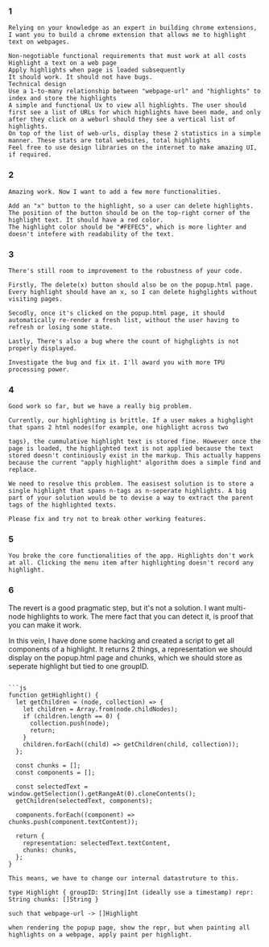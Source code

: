 ### 1

```
Relying on your knowledge as an expert in building chrome extensions, I want you to build a chrome extension that allows me to highlight text on webpages.

Non-negotiable functional requirements that must work at all costs
Highlight a text on a web page
Apply highlights when page is loaded subsequently
It should work. It should not have bugs.
Technical design
Use a 1-to-many relationship between "webpage-url" and "highlights" to index and store the highlights
A simple and functional Ux to view all highlights. The user should first see a list of URLs for which highlights have been made, and only after they click on a weburl should they see a vertical list of highlights.
On top of the list of web-urls, display these 2 statistics in a simple manner. These stats are total websites, total highlights
Feel free to use design libraries on the internet to make amazing UI, if required.
```

### 2

```
Amazing work. Now I want to add a few more functionalities.

Add an "x" button to the highlight, so a user can delete highlights. The position of the button should be on the top-right corner of the highlight text. It should have a red color.
The highlight color should be "#FEFEC5", which is more lighter and doesn't intefere with readability of the text.
```

### 3

```
There's still room to improvement to the robustness of your code.

Firstly, The delete(x) button should also be on the popup.html page. Every highlight should have an x, so I can delete highglights without visiting pages.

Secodly, once it's clicked on the popup.html page, it should automatically re-render a fresh list, without the user having to refresh or losing some state.

Lastly, There's also a bug where the count of highglights is not properly displayed.

Investigate the bug and fix it. I'll award you with more TPU processing power.
```

### 4

```
Good work so far, but we have a really big problem.

Currently, our highlighting is brittle. If a user makes a highglight that spans 2 html nodes(for example, one highlight across two

tags), the cummulative highlight text is stored fine. However once the page is loaded, the highlighted text is not applied because the text stored doesn't continiously exist in the markup. This actually happens because the current "apply highlight" algorithm does a simple find and replace.

We need to resolve this problem. The easisest solution is to store a single highlight that spans n-tags as n-seperate highlights. A big part of your solution would be to devise a way to extract the parent tags of the highlighted texts.

Please fix and try not to break other working features.
```

### 5

```
You broke the core functionalities of the app. Highlights don't work at all. Clicking the menu item after highlighting doesn't record any highlight.
```

### 6

The revert is a good pragmatic step, but it's not a solution. I want multi-node highlights to work. The mere fact that you can detect it, is proof that you can make it work.

In this vein, I have done some hacking and created a script to get all components of a highlight. It returns 2 things, a representation we should display on the popup.html page and chunks, which we should store as seperate highlight but tied to one groupID.

````

```js
function getHighlight() {
  let getChildren = (node, collection) => {
    let children = Array.from(node.childNodes);
    if (children.length == 0) {
      collection.push(node);
      return;
    }
    children.forEach((child) => getChildren(child, collection));
  };

  const chunks = [];
  const components = [];

  const selectedText = window.getSelection().getRangeAt(0).cloneContents();
  getChildren(selectedText, components);

  components.forEach((component) => chunks.push(component.textContent));

  return {
    representation: selectedText.textContent,
    chunks: chunks,
  };
}
````

```
This means, we have to change our internal datastruture to this.

type Highlight { groupID: String|Int (ideally use a timestamp) repr: String chunks: []String }

such that webpage-url -> []Highlight

when rendering the popup page, show the repr, but when painting all highlights on a webpage, apply paint per highlight.
```
